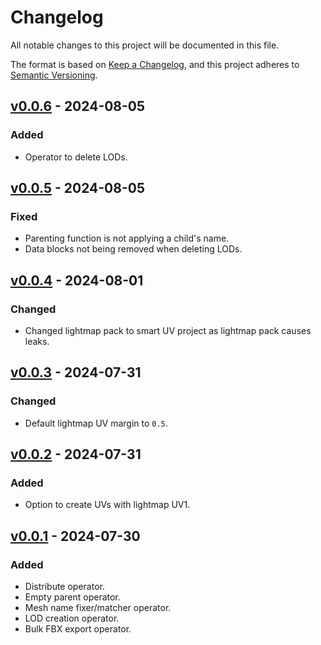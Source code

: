 ﻿# Changelog

All notable changes to this project will be documented in this file.

The format is based on [Keep a Changelog](https://keepachangelog.com/en/1.0.0/), and this project adheres to [Semantic Versioning](https://semver.org/spec/v2.0.0.html).

## [v0.0.6](https://github.com/chark/blender-skunk/compare/v0.0.5...v0.0.6) - 2024-08-05

### Added

- Operator to delete LODs.

## [v0.0.5](https://github.com/chark/blender-skunk/compare/v0.0.4...v0.0.5) - 2024-08-05

### Fixed

- Parenting function is not applying a child's name.
- Data blocks not being removed when deleting LODs.

## [v0.0.4](https://github.com/chark/blender-skunk/compare/v0.0.3...v0.0.4) - 2024-08-01

### Changed

- Changed lightmap pack to smart UV project as lightmap pack causes leaks.

## [v0.0.3](https://github.com/chark/blender-skunk/compare/v0.0.2...v0.0.3) - 2024-07-31

### Changed

- Default lightmap UV margin to `0.5`.

## [v0.0.2](https://github.com/chark/blender-skunk/compare/v0.0.1...v0.0.2) - 2024-07-31

### Added

- Option to create UVs with lightmap UV1.

## [v0.0.1](https://github.com/chark/blender-skunk/compare/v0.0.1) - 2024-07-30

### Added

- Distribute operator.
- Empty parent operator.
- Mesh name fixer/matcher operator.
- LOD creation operator.
- Bulk FBX export operator.
